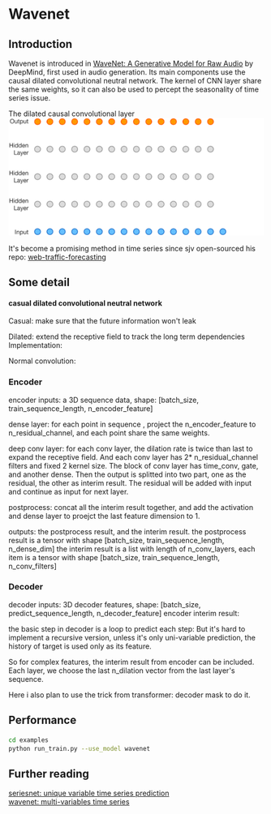 # Wavenet

## Introduction
Wavenet is introduced in [WaveNet: A Generative Model for Raw Audio](https://arxiv.org/abs/1609.03499) by DeepMind, first used in audio generation. Its main components use the causal dilated convolutional neutral network. The kernel of CNN layer share the same weights, so it can also be used to percept the seasonality of time series issue.

The dilated causal convolutional layer <br>
![wavenet](./assets/wavenet.gif)

It's become a promising method in time series since sjv open-sourced his repo: [web-traffic-forecasting](https://github.com/sjvasquez/web-traffic-forecasting)

## Some detail
#### casual dilated convolutional neutral network
Casual: make sure that the future information won't leak

Dilated: extend the receptive field to track the long term dependencies
Implementation:

Normal convolution:

### Encoder
encoder inputs: a 3D sequence data, shape: [batch_size, train_sequence_length, n_encoder_feature]

dense layer: for each point in sequence , project the n_encoder_feature to  n_residual_channel, and each point share the same weights.

deep conv layer: for each conv layer, the dilation rate is twice than last to expand the receptive field. And each conv layer has 2* n_residual_channel filters and fixed 2 kernel size. The block of conv layer has time_conv, gate, and another dense. Then the output is splitted into two part, one as the residual, the other as interim result. The residual will be added with input and continue as input for next layer.

postprocess: concat all the interim result together, and add the activation and dense layer to proejct the last feature dimension to 1.

outputs: the postprocess result, and the interim result.
the postprocess result is a tensor with shape [batch_size, train_sequence_length, n_dense_dim]
the interim result is a list with length of n_conv_layers, each item is a tensor with shape [batch_size, train_sequence_length, n_conv_filters]

### Decoder
decoder inputs: 3D decoder features, shape: [batch_size, predict_sequence_length, n_decoder_feature]
encoder interim result:

the basic step in decoder is a loop to predict each step:
But it's hard to implement a recursive version, unless it's only uni-variable prediction, the history of target is used only as its feature.

So for complex features, the interim result from encoder can be included.
Each layer, we choose the last n_dilation vector from the last layer's sequence.


Here i also plan to use the trick from transformer: decoder mask to do it.


## Performance

```bash
cd examples
python run_train.py --use_model wavenet
```


## Further reading
[seriesnet: unique variable time series prediction](https://github.com/kristpapadopoulos/seriesnet/blob/master/seriesnet.py)<br>
[wavenet: multi-variables time series](https://github.com/sjvasquez/web-traffic-forecasting/blob/master/cnn.py)<br>

